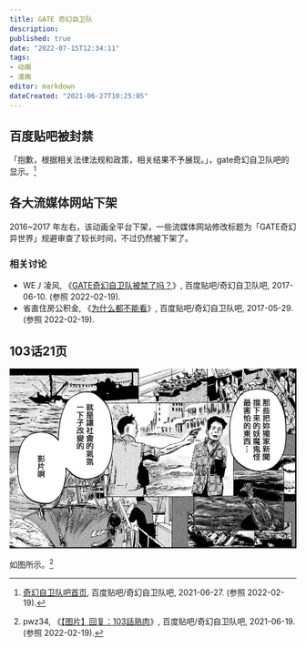 ```yaml
---
title: GATE 奇幻自卫队
description:
published: true
date: "2022-07-15T12:34:11"
tags:
- 动画
- 漫画
editor: markdown
dateCreated: "2021-06-27T10:25:05"
---
```


## 百度贴吧被封禁

「抱歉，根据相关法律法规和政策，相关结果不予展现。」，gate奇幻自卫队吧的显示。[^tb_gate]

[^tb_gate]: [奇幻自卫队吧首页](https://web.archive.org/web/20210627033635/https://tieba.baidu.com/f?kw=gate奇幻自卫队), 百度贴吧/奇幻自卫队吧, 2021-06-27. (参照 2022-02-19).

## 各大流媒体网站下架

2016~2017 年左右，该动画全平台下架，一些流媒体网站修改标题为「GATE奇幻异世界」规避审查了较长时间，不过仍然被下架了。

### 相关讨论

+ WE丿凌风, 《[GATE奇幻自卫队被禁了吗？](https://archive.is/IcQLO "https://tieba.baidu.com/p/5156113392")》, 百度贴吧/奇幻自卫队吧, 2017-06-10. (参照 2022-02-19).
+ 省直住房公积金, 《[为什么都不能看](https://web.archive.org/web/20210627095411/https://tieba.baidu.com/p/5138111759)》, 百度贴吧/奇幻自卫队吧, 2017-05-29. (参照 2022-02-19).

## 103话21页

![103_21P](/src/book/Gate_Where_the_JSDF_Fought_103_21P.webp)

如图所示。[^103_21P]

[^103_21P]: pwz34, 《[【图片】回复：103話熟肉](https://web.archive.org/web/20210627093817/https://tieba.baidu.com/p/7411011366?pn=2)》, 百度贴吧/奇幻自卫队吧, 2021-06-19. (参照 2022-02-19).
